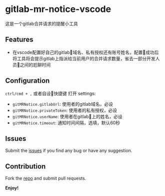 # gitlab-mr-notice-vscode

这是一个gitlab合并请求的提醒小工具

## Features

* 在vscode配置好自己的gitlab域名、私有授权还有账号姓名，配置成功后将工具将会提示gitlab上指派给当前用户的合并请求数量，省去一部分开发人员之间的尬聊时间

## Configuration

`ctrl/cmd + ,` 或者自设快捷键 打开 settings:

* `gitMRNotice.gitlabUrl`: 使用者的gitlab域名，必设
* `gitMRNotice.privateToken`: 使用者的私有授权，必设
* `gitMRNotice.userName`: 使用者在gitlab上的姓名，必设
* `gitMRNotice.timeout`: 通知时间间隔，选填，默认60秒

## Issues
Submit the [issues](https://github.com/ppgee/gitlab-mr-notice-vscode/issues) if you find any bug or have any suggestion.

## Contribution
Fork the [repo](https://github.com/ppgee/gitlab-mr-notice-vscode) and submit pull requests.

**Enjoy!**

